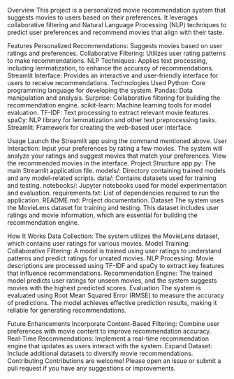 Overview
This project is a personalized movie recommendation system that suggests movies to users based on their preferences. It leverages collaborative filtering and Natural Language Processing (NLP) techniques to predict user preferences and recommend movies that align with their taste.

Features
Personalized Recommendations: Suggests movies based on user ratings and preferences.
Collaborative Filtering: Utilizes user rating patterns to make recommendations.
NLP Techniques: Applies text processing, including lemmatization, to enhance the accuracy of recommendations.
Streamlit Interface: Provides an interactive and user-friendly interface for users to receive recommendations.
Technologies Used
Python: Core programming language for developing the system.
Pandas: Data manipulation and analysis.
Surprise: Collaborative filtering for building the recommendation engine.
scikit-learn: Machine learning tools for model evaluation.
TF-IDF: Text processing to extract relevant movie features.
spaCy: NLP library for lemmatization and other text preprocessing tasks.
Streamlit: Framework for creating the web-based user interface.

Usage
Launch the Streamlit app using the command mentioned above.
User Interaction:
Input your preferences by rating a few movies.
The system will analyze your ratings and suggest movies that match your preferences.
View the recommended movies in the interface.
Project Structure
app.py: The main Streamlit application file.
models/: Directory containing trained models and any model-related scripts.
data/: Contains datasets used for training and testing.
notebooks/: Jupyter notebooks used for model experimentation and evaluation.
requirements.txt: List of dependencies required to run the application.
README.md: Project documentation.
Dataset
The system uses the MovieLens dataset for training and testing. This dataset includes user ratings and movie information, which are essential for building the recommendation engine.

How It Works
Data Collection: The system utilizes the MovieLens dataset, which contains user ratings for various movies.
Model Training:
Collaborative Filtering: A model is trained using user ratings to understand patterns and predict ratings for unrated movies.
NLP Processing: Movie descriptions are processed using TF-IDF and spaCy to extract key features that influence recommendations.
Recommendation Engine: The trained model predicts user ratings for unseen movies, and the system suggests movies with the highest predicted scores.
Evaluation
The system is evaluated using Root Mean Squared Error (RMSE) to measure the accuracy of predictions. The model achieves effective prediction results, making it reliable for generating recommendations.

Future Enhancements
Incorporate Content-Based Filtering: Combine user preferences with movie content to improve recommendation accuracy.
Real-Time Recommendations: Implement a real-time recommendation engine that updates as users interact with the system.
Expand Dataset: Include additional datasets to diversify movie recommendations.
Contributing
Contributions are welcome! Please open an issue or submit a pull request if you have any suggestions or improvements.
